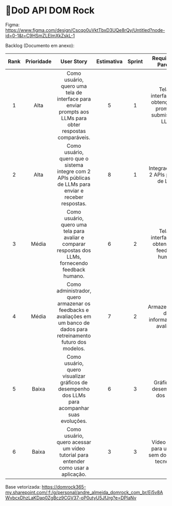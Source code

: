 # 🎯DoD API DOM Rock

Figma: https://www.figma.com/design/Cscqo0uVktTbxD3UQe8rQy/Untitled?node-id=0-1&t=C9HSmZLEImXkZskL-1

Backlog (Documento em anexo): 

|Rank|Prioridade|User Story|Estimativa|Sprint|Requisito do Parceiro|
|:----:|:----------:|:----------:|:----------:|:------:|:--------------------:
|1|Alta|Como usuário, quero uma tela de interface para enviar prompts aos LLMs para obter respostas comparáveis.|5|1|Tela de interface para obtenção dos prompts e submissão às LLMs|
|2|Alta|Como usuário, quero que o sistema integre com 2 APIs públicas de LLMs para enviar e receber respostas.|8|1|Integração com 2 APIs públicas de LLMs|
|3|Média|Como usuário, quero uma tela para avaliar e comparar respostas dos LLMs, fornecendo feedback humano.|6|2|Tela de interface para obtenção de feedback humano|
|4|Média|Como administrador, quero armazenar os feedbacks e avaliações em um banco de dados para retreinamento futuro dos modelos.|7|2|Armazenamento das informações de avaliação|
|5|Baixa|Como usuário, quero visualizar gráficos de desempenho dos LLMs para acompanhar suas evoluções.|6|3|Gráficos de desempenho dos LLMs|
|6|Baixa|Como usuário, quero acessar um vídeo tutorial para entender como usar a aplicação.|3|3|Vídeo tutorial para usuários sem domínio de tecnologia|

Base vetorizada:  https://domrock365-my.sharepoint.com/:f:/g/personal/andre_almeida_domrock_com_br/Ej5v8AWvbcxDhzLaKDap0ZgBcz9CGV37-oP0utyU5JfJrg?e=DPlaNv
